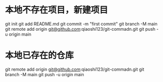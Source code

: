 # 本地不存在项目，新建项目
git init
git add README.md
git commit -m "first commit"
git branch -M main
git remote add origin git@github.com:qiaoshi123/git-commadn.git
git push -u origin main

# 本地已存在的仓库
git remote add origin git@github.com:qiaoshi123/git-commadn.git
git branch -M main
git push -u origin main